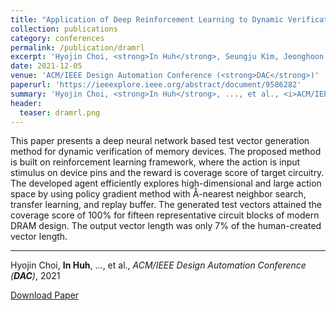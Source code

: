 ```yaml
---
title: "Application of Deep Reinforcement Learning to Dynamic Verification of DRAM Designs"
collection: publications
category: conferences
permalink: /publication/dramrl
excerpt: 'Hyojin Choi, <strong>In Huh</strong>, Seungju Kim, Jeonghoon Ko, Changwook Jeong, Hyeonsik Son, Kiwon Kwon, Joonwan Chai, Younsik Park, Jaehoon Jeong, Dae Sin Kim, Jung Yun Choi'
date: 2021-12-05
venue: 'ACM/IEEE Design Automation Conference (<strong>DAC</strong>)'
paperurl: 'https://ieeexplore.ieee.org/abstract/document/9586282'
summary: 'Hyojin Choi, <strong>In Huh</strong>, ..., et al., <i>ACM/IEEE Design Automation Conference (<strong>DAC</strong>)</i>, 2021'
header:
  teaser: dramrl.png
---
```

This paper presents a deep neural network based test vector generation method for dynamic verification of memory devices. The proposed method is built on reinforcement learning framework, where the action is input stimulus on device pins and the reward is coverage score of target circuitry. The developed agent efficiently explores high-dimensional and large action space by using policy gradient method with Å-nearest neighbor search, transfer learning, and replay buffer. The generated test vectors attained the coverage score of 100% for fifteen representative circuit blocks of modern DRAM design. The output vector length was only 7% of the human-created vector length.

<hr>

Hyojin Choi, <strong>In Huh</strong>, ..., et al., <i>ACM/IEEE Design Automation Conference (<strong>DAC</strong>)</i>, 2021

[Download Paper](https://ieeexplore.ieee.org/abstract/document/9586282)